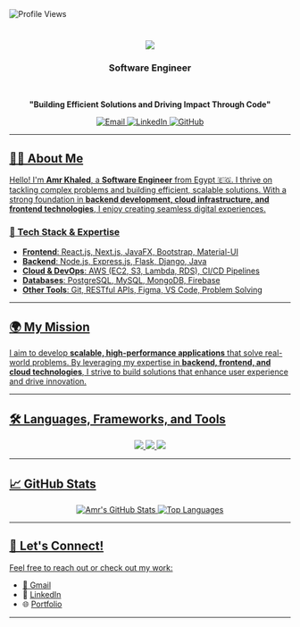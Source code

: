 <img src="https://komarev.com/ghpvc/?username=amrrkhaled&label=Profile+Views&color=2d333b&style=for-the-badge" alt="Profile Views" />


<h1 align="center">
    <img src="https://readme-typing-svg.herokuapp.com/?font=Righteous&size=35&center=true&vCenter=true&width=500&height=70&duration=4000&lines=Hi+There!+👋;+I'm+Amr+Khaled!;" />
</h1>

<h3 align="center">Software Engineer</h3>

<br/>

<p align="center">
    <strong>"Building Efficient Solutions and Driving Impact Through Code"</strong>
</p>

<div align="center">
    <a href="mailto:amrk.saada@gmail.com">
        <img src="https://img.shields.io/badge/Email-D14836?style=for-the-badge&logo=gmail&logoColor=white" alt="Email" />
    </a>
    <a href="https://linkedin.com/in/amrrkhaled" target="_blank">
        <img src="https://img.shields.io/badge/LinkedIn-0A66C2?style=for-the-badge&logo=linkedin&logoColor=white" alt="LinkedIn" />
    </a>
    <a href="https://github.com/amrrkhaled" target="_blank">
        <img src="https://img.shields.io/badge/GitHub-181717?style=for-the-badge&logo=github&logoColor=white" alt="GitHub" />
   

</div>


---

## 👨‍💻 About Me  

Hello! I'm **Amr Khaled**, a **Software Engineer** from Egypt 🇪🇬. I thrive on tackling complex problems and building efficient, scalable solutions. With a strong foundation in **backend development, cloud infrastructure, and frontend technologies**, I enjoy creating seamless digital experiences.  

### 🚀 Tech Stack & Expertise  
- **Frontend**: React.js, Next.js, JavaFX, Bootstrap, Material-UI  
- **Backend**: Node.js, Express.js, Flask, Django, Java  
- **Cloud & DevOps**: AWS (EC2, S3, Lambda, RDS), CI/CD Pipelines  
- **Databases**: PostgreSQL, MySQL, MongoDB, Firebase  
- **Other Tools**: Git, RESTful APIs, Figma, VS Code, Problem Solving  

---

## 🌍 My Mission  

I aim to develop **scalable, high-performance applications** that solve real-world problems. By leveraging my expertise in **backend, frontend, and cloud technologies**, I strive to build solutions that enhance user experience and drive innovation.  

---
## 🛠️ Languages, Frameworks, and Tools

<div align="center">
    <img src="https://skillicons.dev/icons?i=react,bootstrap,mui,html,css,vscode,github,git" />
    <img src="https://skillicons.dev/icons?i=nodejs,python,javascript,typescript,express,mongodb,c,cpp,java,mysql,postgresql,sequelize,prisma,aws" />
    <img src="https://skillicons.dev/icons?i=javafx" />
</div>

---

## 📈 GitHub Stats

<div align="center">
    <img src="https://github-readme-stats.vercel.app/api?username=amrrkhaled&show_icons=true&theme=github_dark&hide=stars" alt="Amr's GitHub Stats" />
    <img src="https://github-readme-stats.vercel.app/api/top-langs/?username=amrrkhaled&layout=compact&theme=github_dark" alt="Top Languages" />
</div>


---


## 🤝 Let's Connect!

Feel free to reach out or check out my work:

- 📧 [Gmail](mailto:amrk.saada@gmail.com)
- 💼 [LinkedIn](https://linkedin.com/in/amrrkhaled)
- 🌐 [Portfolio](https://amr-khaled.github.io)

---


